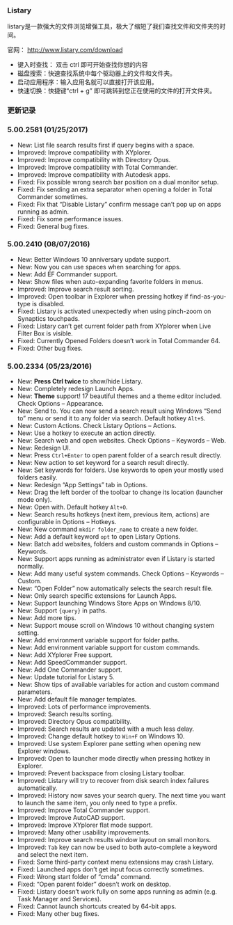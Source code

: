 ### Listary

listary是一款强大的文件浏览增强工具，极大了缩短了我们查找文件和文件夹的时间。

官网： http://www.listary.com/download

* 键入时查找： 双击 ctrl 即可开始查找你想的内容
* 磁盘搜索：快速查找系统中每个驱动器上的文件和文件夹。
* 启动应用程序：输入应用名就可以直接打开该应用。
* 快速切换：快捷键“ctrl + g” 即可跳转到您正在使用的文件的打开文件夹。

### 更新记录

### 5.00.2581 (01/25/2017)

- New: List file search results first if query begins with a space.
- Improved: Improve compatibility with XYplorer.
- Improved: Improve compatibility with Directory Opus.
- Improved: Improve compatibility with Total Commander.
- Improved: Improve compatibility with Autodesk apps.
- Fixed: Fix possible wrong search bar position on a dual monitor setup.
- Fixed: Fix sending an extra separator when opening a folder in Total Commander sometimes.
- Fixed: Fix that “Disable Listary” confirm message can’t pop up on apps running as admin.
- Fixed: Fix some performance issues.
- Fixed: General bug fixes.

### 5.00.2410 (08/07/2016)

- New: Better Windows 10 anniversary update support.
- New: Now you can use spaces when searching for apps.
- New: Add EF Commander support.
- New: Show files when auto-expanding favorite folders in menus.
- Improved: Improve search result sorting.
- Improved: Open toolbar in Explorer when pressing hotkey if find-as-you-type is disabled.
- Fixed: Listary is activated unexpectedly when using pinch-zoom on Synaptics touchpads.
- Fixed: Listary can’t get current folder path from XYplorer when Live Filter Box is visible.
- Fixed: Currently Opened Folders doesn’t work in Total Commander 64.
- Fixed: Other bug fixes.

### 5.00.2334 (05/23/2016)

- New: **Press Ctrl twice** to show/hide Listary.
- New: Completely redesign Launch Apps.
- New: **Theme** support! 17 beautiful themes and a theme editor included. Check Options – Appearance.
- New: Send to. You can now send a search result using Windows “Send to” menu or send it to any folder via search. Default hotkey `Alt+S`.
- New: Custom Actions. Check Listary Options – Actions.
- New: Use a hotkey to execute an action directly.
- New: Search web and open websites. Check Options – Keywords – Web.
- New: Redesign UI.
- New: Press `Ctrl+Enter` to open parent folder of a search result directly.
- New: New action to set keyword for a search result directly.
- New: Set keywords for folders. Use keywords to open your mostly used folders easily.
- New: Redesign “App Settings” tab in Options.
- New: Drag the left border of the toolbar to change its location (launcher mode only).
- New: Open with. Default hotkey `Alt+O`.
- New: Search results hotkeys (next item, previous item, actions) are configurable in Options – Hotkeys.
- New: New command `mkdir folder_name` to create a new folder.
- New: Add a default keyword `opt` to open Listary Options.
- New: Batch add websites, folders and custom commands in Options – Keywords.
- New: Support apps running as administrator even if Listary is started normally.
- New: Add many useful system commands. Check Options – Keywords – Custom.
- New: “Open Folder” now automatically selects the search result file.
- New: Only search specific extensions for Launch Apps.
- New: Support launching Windows Store Apps on Windows 8/10.
- New: Support `{query}` in paths.
- New: Add more tips.
- New: Support mouse scroll on Windows 10 without changing system setting.
- New: Add environment variable support for folder paths.
- New: Add environment variable support for custom commands.
- New: Add XYplorer Free support.
- New: Add SpeedCommander support.
- New: Add One Commander support.
- New: Update tutorial for Listary 5.
- New: Show tips of available variables for action and custom command parameters.
- New: Add default file manager templates.
- Improved: Lots of performance improvements.
- Improved: Search results sorting.
- Improved: Directory Opus compatibility.
- Improved: Search results are updated with a much less delay.
- Improved: Change default hotkey to `Win+F` on Windows 10.
- Improved: Use system Explorer pane setting when opening new Explorer windows.
- Improved: Open to launcher mode directly when pressing hotkey in Explorer.
- Improved: Prevent backspace from closing Listary toolbar.
- Improved: Listary will try to recover from disk search index failures automatically.
- Improved: History now saves your search query. The next time you want to launch the same item, you only need to type a prefix.
- Improved: Improve Total Commander support.
- Improved: Improve AutoCAD support.
- Improved: Improve XYplorer flat mode support.
- Improved: Many other usability improvements.
- Improved: Improve search results window layout on small monitors.
- Improved: `Tab` key can now be used to both auto-complete a keyword and select the next item.
- Fixed: Some third-party context menu extensions may crash Listary.
- Fixed: Launched apps don’t get input focus correctly sometimes.
- Fixed: Wrong start folder of “cmda” command.
- Fixed: “Open parent folder” doesn’t work on desktop.
- Fixed: Listary doesn’t work fully on some apps running as admin (e.g. Task Manager and Services).
- Fixed: Cannot launch shortcuts created by 64-bit apps.
- Fixed: Many other bug fixes.